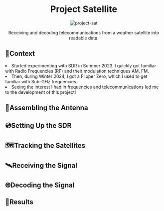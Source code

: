 <h1 align="center">Project Satellite</h1>

<p align="center"><img src="https://github.com/Gregster31/Satellite-Project/assets/123277418/9702bb2e-7b63-49f1-a217-794bc5e0a41c" alt="project-sat"></p>
<p align="center">Receiving and decoding telecommunications from a weather satellite into readable data.</p>

<h2>📓Context</h2>
<li>Started experimenting with SDR in Summer 2023. I quickly got familiar with Radio Frequencies (RF) and their modulation techniques AM, FM.</li>
<li>Then, during Winter 2024, I got a Flipper Zero, which I used to get familiar with Sub-GHz frequencies.</li>
<li>Seeing the interest I had in frequencies and telecommunications led me to the development of this project!</li>


<h2>📡Assembling the Antenna</h2>


<h2>💿Setting Up the SDR</h2>


<h2>🗺️Tracking the Satellites</h2>


<h2>🛰️Receiving the Signal</h2>


<h2>🌐Decoding the Signal</h2>


<h2>📍Results</h2>
